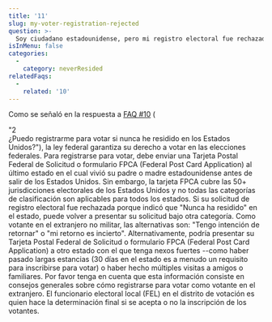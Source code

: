 ```yaml
---
title: '11'
slug: my-voter-registration-rejected
question: >-
  Soy ciudadano estadounidense, pero mi registro electoral fue rechazado previamente porque nunca he vivido en los Estados Unidos. ¿Qué puedo hacer?
isInMenu: false
categories:
  - 
    category: neverResided
relatedFaqs:
  - 
    related: '10'
---
```

Como se señaló en la respuesta a [FAQ #10](/faqs/10) (

<div class="notranslate">
  "2
</div> ¿Puedo registrarme para votar si nunca he residido en los Estados Unidos?</strong>"), la ley federal garantiza su derecho a votar en las elecciones federales. Para registrarse para votar, debe enviar una Tarjeta Postal Federal de Solicitud o formulario FPCA (Federal Post Card Application) al último estado en el cual vivió su padre o madre estadounidense antes de salir de los Estados Unidos. Sin embargo, la tarjeta FPCA cubre las 50+ jurisdicciones electorales de los Estados Unidos y no todas las categorías de clasificación son aplicables para todos los estados. Si su solicitud de registro electoral fue rechazada porque indicó que "Nunca ha residido" en el estado, puede volver a presentar su solicitud bajo otra categoría. Como votante en el extranjero no militar, las alternativas son: "Tengo intención de retornar" o "mi retorno es incierto". Alternativamente, podría presentar su Tarjeta Postal Federal de Solicitud o formulario FPCA (Federal Post Card Application) a otro estado con el que tenga nexos fuertes --como haber pasado largas estancias (30 días en el estado es a menudo un requisito para inscribirse para votar) o haber hecho múltiples visitas a amigos o familiares. Por favor tenga en cuenta que esta información consiste en consejos generales sobre cómo registrarse para votar como votante en el extranjero. El funcionario electoral local (FEL) en el distrito de votación es quien hace la determinación final si se acepta o no la inscripción de los votantes.